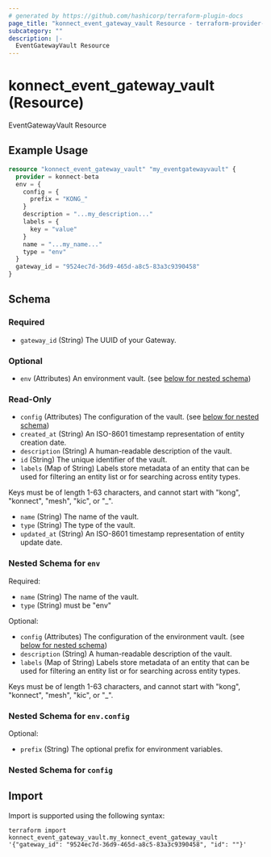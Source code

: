```yaml
---
# generated by https://github.com/hashicorp/terraform-plugin-docs
page_title: "konnect_event_gateway_vault Resource - terraform-provider-konnect-beta"
subcategory: ""
description: |-
  EventGatewayVault Resource
---
```


# konnect_event_gateway_vault (Resource)

EventGatewayVault Resource

## Example Usage

```terraform
resource "konnect_event_gateway_vault" "my_eventgatewayvault" {
  provider = konnect-beta
  env = {
    config = {
      prefix = "KONG_"
    }
    description = "...my_description..."
    labels = {
      key = "value"
    }
    name = "...my_name..."
    type = "env"
  }
  gateway_id = "9524ec7d-36d9-465d-a8c5-83a3c9390458"
}
```

<!-- schema generated by tfplugindocs -->
## Schema

### Required

- `gateway_id` (String) The UUID of your Gateway.

### Optional

- `env` (Attributes) An environment vault. (see [below for nested schema](#nestedatt--env))

### Read-Only

- `config` (Attributes) The configuration of the vault. (see [below for nested schema](#nestedatt--config))
- `created_at` (String) An ISO-8601 timestamp representation of entity creation date.
- `description` (String) A human-readable description of the vault.
- `id` (String) The unique identifier of the vault.
- `labels` (Map of String) Labels store metadata of an entity that can be used for filtering an entity list or for searching across entity types. 

Keys must be of length 1-63 characters, and cannot start with "kong", "konnect", "mesh", "kic", or "_".
- `name` (String) The name of the vault.
- `type` (String) The type of the vault.
- `updated_at` (String) An ISO-8601 timestamp representation of entity update date.

<a id="nestedatt--env"></a>
### Nested Schema for `env`

Required:

- `name` (String) The name of the vault.
- `type` (String) must be "env"

Optional:

- `config` (Attributes) The configuration of the environment vault. (see [below for nested schema](#nestedatt--env--config))
- `description` (String) A human-readable description of the vault.
- `labels` (Map of String) Labels store metadata of an entity that can be used for filtering an entity list or for searching across entity types. 

Keys must be of length 1-63 characters, and cannot start with "kong", "konnect", "mesh", "kic", or "_".

<a id="nestedatt--env--config"></a>
### Nested Schema for `env.config`

Optional:

- `prefix` (String) The optional prefix for environment variables.



<a id="nestedatt--config"></a>
### Nested Schema for `config`

## Import

Import is supported using the following syntax:

```shell
terraform import konnect_event_gateway_vault.my_konnect_event_gateway_vault '{"gateway_id": "9524ec7d-36d9-465d-a8c5-83a3c9390458", "id": ""}'
```
